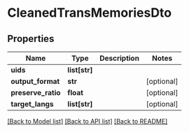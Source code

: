 # CleanedTransMemoriesDto

## Properties
Name | Type | Description | Notes
------------ | ------------- | ------------- | -------------
**uids** | **list[str]** |  | 
**output_format** | **str** |  | [optional] 
**preserve_ratio** | **float** |  | [optional] 
**target_langs** | **list[str]** |  | [optional] 

[[Back to Model list]](../README.md#documentation-for-models) [[Back to API list]](../README.md#documentation-for-api-endpoints) [[Back to README]](../README.md)

